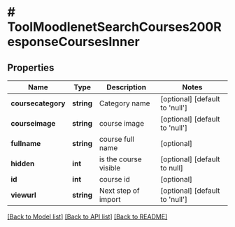 # # ToolMoodlenetSearchCourses200ResponseCoursesInner

## Properties

Name | Type | Description | Notes
------------ | ------------- | ------------- | -------------
**coursecategory** | **string** | Category name | [optional] [default to 'null']
**courseimage** | **string** | course image | [optional] [default to 'null']
**fullname** | **string** | course full name | [optional]
**hidden** | **int** | is the course visible | [optional] [default to null]
**id** | **int** | course id | [optional]
**viewurl** | **string** | Next step of import | [optional] [default to 'null']

[[Back to Model list]](../../README.md#models) [[Back to API list]](../../README.md#endpoints) [[Back to README]](../../README.md)
